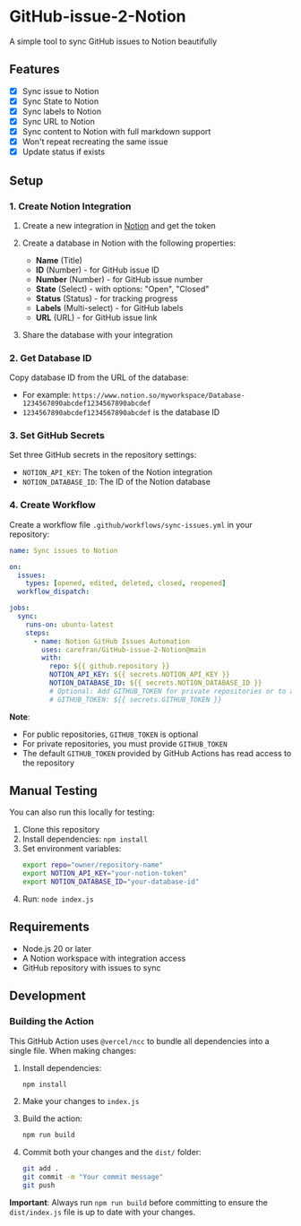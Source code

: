 # GitHub-issue-2-Notion
A simple tool to sync GitHub issues to Notion beautifully

## Features

- [x] Sync issue to Notion
- [x] Sync State to Notion
- [x] Sync labels to Notion
- [x] Sync URL to Notion
- [x] Sync content to Notion with full markdown support
- [x] Won't repeat recreating the same issue
- [x] Update status if exists

## Setup

### 1. Create Notion Integration

1. Create a new integration in [Notion](https://www.notion.so/my-integrations/) and get the token
2. Create a database in Notion with the following properties:
   - **Name** (Title)
   - **ID** (Number) - for GitHub issue ID
   - **Number** (Number) - for GitHub issue number
   - **State** (Select) - with options: "Open", "Closed"
   - **Status** (Status) - for tracking progress
   - **Labels** (Multi-select) - for GitHub labels
   - **URL** (URL) - for GitHub issue link

3. Share the database with your integration

### 2. Get Database ID

Copy database ID from the URL of the database:
- For example: `https://www.notion.so/myworkspace/Database-1234567890abcdef1234567890abcdef`
- `1234567890abcdef1234567890abcdef` is the database ID

### 3. Set GitHub Secrets

Set three GitHub secrets in the repository settings:
- `NOTION_API_KEY`: The token of the Notion integration
- `NOTION_DATABASE_ID`: The ID of the Notion database

### 4. Create Workflow

Create a workflow file `.github/workflows/sync-issues.yml` in your repository:

```yaml
name: Sync issues to Notion

on:
  issues:
    types: [opened, edited, deleted, closed, reopened]
  workflow_dispatch:

jobs:
  sync:
    runs-on: ubuntu-latest
    steps:
      - name: Notion GitHub Issues Automation
        uses: carefran/GitHub-issue-2-Notion@main
        with:
          repo: ${{ github.repository }}
          NOTION_API_KEY: ${{ secrets.NOTION_API_KEY }}
          NOTION_DATABASE_ID: ${{ secrets.NOTION_DATABASE_ID }}
          # Optional: Add GITHUB_TOKEN for private repositories or to avoid rate limits
          # GITHUB_TOKEN: ${{ secrets.GITHUB_TOKEN }}
```

**Note**: 
- For public repositories, `GITHUB_TOKEN` is optional
- For private repositories, you must provide `GITHUB_TOKEN`
- The default `GITHUB_TOKEN` provided by GitHub Actions has read access to the repository

## Manual Testing

You can also run this locally for testing:

1. Clone this repository
2. Install dependencies: `npm install`
3. Set environment variables:
   ```bash
   export repo="owner/repository-name"
   export NOTION_API_KEY="your-notion-token"
   export NOTION_DATABASE_ID="your-database-id"
   ```
4. Run: `node index.js`

## Requirements

- Node.js 20 or later
- A Notion workspace with integration access
- GitHub repository with issues to sync

## Development

### Building the Action

This GitHub Action uses `@vercel/ncc` to bundle all dependencies into a single file. When making changes:

1. Install dependencies:
   ```bash
   npm install
   ```

2. Make your changes to `index.js`

3. Build the action:
   ```bash
   npm run build
   ```

4. Commit both your changes and the `dist/` folder:
   ```bash
   git add .
   git commit -m "Your commit message"
   git push
   ```

**Important**: Always run `npm run build` before committing to ensure the `dist/index.js` file is up to date with your changes.